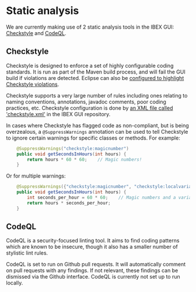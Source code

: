 # Static analysis

We are currently making use of 2 static analysis tools in the IBEX GUI: 
[Checkstyle](https://checkstyle.sourceforge.io/) and [CodeQL](https://codeql.github.com/).

## Checkstyle

Checkstyle is designed to enforce a set of highly configurable coding standards. It is run as part of the Maven build
process, and will fail the GUI build if violations are detected. Eclipse can also be
[configured to highlight Checkstyle violations](../eclipse/Checkstyle-setup).

Checkstyle supports a very large number of rules including ones relating to naming conventions, annotations, javadoc
comments, poor coding practices, etc. Checkstyle configuration is done by 
[an XML file called 'checkstyle.xml'](https://github.com/ISISComputingGroup/ibex_gui/blob/master/base/uk.ac.stfc.isis.ibex.client.tycho.parent/checkstyle.xml)
in the IBEX GUI repository.

In cases where Checkstyle has flagged code as non-compliant, but is being overzealous, a `@SuppressWarnings` annotation
can be used to tell Checkstyle to ignore certain warnings for specific classes or methods. For example:

```java
    @SuppressWarnings("checkstyle:magicnumber")
    public void getSecondsInHours(int hours) {
        return hours * 60 * 60;    // Magic numbers!
    }
```

Or for multiple warnings:

```java
    @SuppressWarnings({"checkstyle:magicnumber", "checkstyle:localvariablename"})
    public void getSecondsInHours(int hours) {
        int seconds_per_hour = 60 * 60;    // Magic numbers and a variable name that does not conform to the recommended style!
        return hours * seconds_per_hour;
    }
```

## CodeQL

CodeQL is a security-focused linting tool. It aims to find coding patterns which are known to be insecure, though it
also has a smaller number of stylistic lint rules.

CodeQL is set to run on Github pull requests. It will automatically comment on pull requests with any findings. If not
relevant, these findings can be dismissed via the Github interface. CodeQL is currently not set up to run locally.
